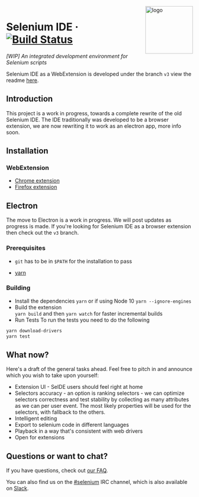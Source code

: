 <img src="https://www.seleniumhq.org/selenium-ide/img/selenium-ide128.png" alt="logo" height="128" align="right" />

# Selenium IDE &middot; [![Build Status](https://api.travis-ci.com/SeleniumHQ/selenium-ide.svg?branch=master)](https://travis-ci.com/SeleniumHQ/selenium-ide)

_[WIP] An integrated development environment for Selenium scripts_

Selenium IDE as a WebExtension is developed under the branch `v3` view the readme [here](https://github.com/SeleniumHQ/selenium-ide/tree/v3).

## Introduction

This project is a work in progress, towards a complete rewrite of the old Selenium IDE.
The IDE traditionally was developed to be a browser extension, we are now rewriting it to work as an electron app, more info soon.

## Installation

### WebExtension
- [Chrome extension](https://chrome.google.com/webstore/detail/selenium-ide/mooikfkahbdckldjjndioackbalphokd)
- [Firefox extension](https://addons.mozilla.org/en-GB/firefox/addon/selenium-ide/)

## Electron

The move to Electron is a work in progress. We will post updates as progress is made. If you're looking for Selenium IDE as a browser extension then check out the `v3` branch.

### Prerequisites

- `git` has to be in `$PATH` for the installation to pass

- [yarn](https://yarnpkg.com/en/docs/install)

### Building

- Install the dependencies
`yarn` or if using Node 10 `yarn --ignore-engines`
- Build the extension  
`yarn build` and then
`yarn watch` for faster incremental builds
- Run Tests
To run the tests you need to do the following
```bash
yarn download-drivers 
yarn test
```

## What now?

Here's a draft of the general tasks ahead. Feel free to pitch in and announce which you wish to take upon yourself:

* Extension UI - SeIDE users should feel right at home
* Selectors accuracy - an option is ranking selectors - we can optimize selectors correctness and test stability by collecting as many attributes as we can per user event. The most likely properties will be used for the selectors, with fallback to the others.
* Intelligent editing
* Export to selenium code in different languages
* Playback in a way that's consistent with web drivers
* Open for extensions

## Questions or want to chat?

If you have questions, check out [our FAQ](https://github.com/SeleniumHQ/selenium-ide/wiki/Frequently-Asked-Questions).

You can also find us on the [#selenium](irc://freenode.net/selenium) IRC
channel, which is also available on
[Slack](https://www.selenium.dev/support/#ChatRoom).
